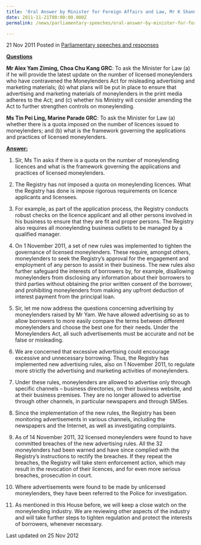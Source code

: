 ```yaml
---
title: 'Oral Answer by Minister for Foreign Affairs and Law, Mr K Shanmugam, to Parliamentary Questions on Licensed Moneylenders'
date: 2011-11-21T00:00:00.000Z
permalink: /news/parliamentary-speeches/oral-answer-by-minister-for-foreign-affairs-and-law-mr-k-shanmugam-to-parliamentary-question-on

---
```




21 Nov 2011 Posted in [Parliamentary speeches and responses](/news/parliamentary-speeches) 


**<u>Questions</u>**  

**Mr Alex Yam Ziming,  Choa Chu Kang GRC**: To ask the Minister for Law (a) if he will provide the latest update on the number of licensed moneylenders who have contravened the Moneylenders Act for misleading advertising and marketing materials; (b) what plans will be put in place to ensure that advertising and marketing materials of moneylenders in the print media adheres to the Act; and (c) whether his Ministry will consider amending the Act to further strengthen controls on moneylending.

**Ms Tin Pei Ling, Marine Parade GRC**: To ask the Minister for Law (a) whether there is a quota imposed on the number of licences issued to moneylenders; and (b) what is the framework governing the applications and practices of licensed moneylenders.

**<u>Answer:</u>**  

1. Sir, Ms Tin asks if there is a quota on the number of moneylending licences and what is the framework governing the applications and practices of licensed moneylenders.

2. The Registry has not imposed a quota on moneylending licences. What the Registry has done is impose rigorous requirements on licence applicants and licensees.

3. For example, as part of the application process, the Registry conducts robust checks on the licence applicant and all other persons involved in his business to ensure that they are fit and proper persons. The Registry also requires all moneylending business outlets to be managed by a qualified manager.

4. On 1 November 2011, a set of new rules was implemented to tighten the governance of licensed moneylenders. These require, amongst others, moneylenders to seek the Registry’s approval for the engagement and employment of any person to assist in their business. The new rules also further safeguard the interests of borrowers by, for example, disallowing moneylenders from disclosing any information about their borrowers to third parties without obtaining the prior written consent of the borrower, and prohibiting moneylenders from making any upfront deduction of interest payment from the principal loan.

5. Sir, let me now address the questions concerning advertising by moneylenders raised by Mr Yam. We have allowed advertising so as to allow borrowers to more easily compare the terms between different moneylenders and choose the best one for their needs. Under the Moneylenders Act, all such advertisements must be accurate and not be false or misleading.

6. We are concerned that excessive advertising could encourage excessive and unnecessary borrowing. Thus, the Registry has implemented new advertising rules, also on 1 November 2011, to regulate more strictly the advertising and marketing activities of moneylenders.  

7. Under these rules, moneylenders are allowed to advertise only through specific channels – business directories, on their business website, and at their business premises. They are no longer allowed to advertise through other channels, in particular newspapers and through SMSes.

8. Since the implementation of the new rules, the Registry has been monitoring advertisements in various channels, including the newspapers and the Internet, as well as investigating complaints.

9. As of 14 November 2011, 32 licensed moneylenders were found to have committed breaches of the new advertising rules. All the 32 moneylenders had been warned and have since complied with the Registry’s instructions to rectify the breaches. If they repeat the breaches, the Registry will take stern enforcement action, which may result in the revocation of their licences, and for even more serious breaches, prosecution in court.

10. Where advertisements were found to be made by unlicensed moneylenders, they have been referred to the Police for investigation. 

11. As mentioned in this House before, we will keep a close watch on the moneylending industry. We are reviewing other aspects of the industry and will take further steps to tighten regulation and protect the interests of borrowers, whenever necessary. 


<p class="right-side-updated">Last updated on 25 Nov 2012</p> 

